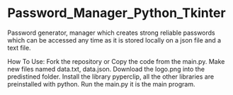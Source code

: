 # Password_Manager_Python_Tkinter
Password generator, manager which creates strong reliable passwords which can be accessed any time as it is stored locally on a json file and a text file.

How To Use:
Fork the repository or Copy the code from the main.py.
Make new files named data.txt, data.json.
Download the logo.png into the predistined folder.
Install the library pyperclip, all the other libraries are preinstalled with python.
Run the main.py it is the main program.



